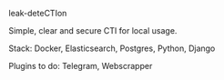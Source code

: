 leak-deteCTIon

Simple, clear and secure CTI for local usage.

Stack:
Docker, Elasticsearch, Postgres, Python, Django

Plugins to do:
Telegram, Webscrapper
